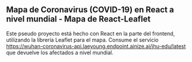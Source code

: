 ## Mapa de Coronavirus (COVID-19) en React a nivel mundial - Mapa de React-Leaflet

Este pseudo proyecto está hecho con React en la parte del frontend, utilizando la librería Leaflet para el mapa. Consume el servicio https://wuhan-coronavirus-api.laeyoung.endpoint.ainize.ai/jhu-edu/latest que devuelve los afectados a nivel mundial.
